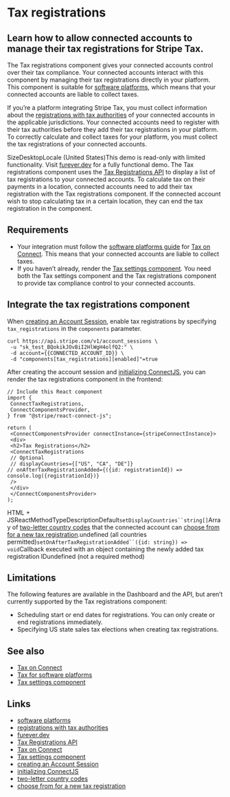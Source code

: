 # Tax registrations

## Learn how to allow connected accounts to manage their tax registrations for Stripe Tax.

The Tax registrations component gives your connected accounts control over their
tax compliance. Your connected accounts interact with this component by managing
their tax registrations directly in your platform. This component is suitable
for [software platforms](https://docs.stripe.com/tax/tax-for-platforms), which
means that your connected accounts are liable to collect taxes.

If you’re a platform integrating Stripe Tax, you must collect information about
the [registrations with tax
authorities](https://docs.stripe.com/tax/registering) of your connected accounts
in the applicable jurisdictions. Your connected accounts need to register with
their tax authorities before they add their tax registrations in your platform.
To correctly calculate and collect taxes for your platform, you must collect the
tax registrations of your connected accounts.

SizeDesktopLocale (United States)This demo is read-only with limited
functionality. Visit [furever.dev](https://furever.dev/) for a fully functional
demo.
The Tax registrations component uses the [Tax Registrations
API](https://docs.stripe.com/tax/registrations-api) to display a list of tax
registrations to your connected accounts. To calculate tax on their payments in
a location, connected accounts need to add their tax registration with the Tax
registrations component. If the connected account wish to stop calculating tax
in a certain location, they can end the tax registration in the component.

## Requirements

- Your integration must follow the [software platforms
guide](https://docs.stripe.com/tax/tax-for-platforms) for [Tax on
Connect](https://docs.stripe.com/tax/connect). This means that your connected
accounts are liable to collect taxes.
- If you haven’t already, render the [Tax settings
component](https://docs.stripe.com/connect/supported-embedded-components/tax-settings).
You need both the Tax settings component and the Tax registrations component to
provide tax compliance control to your connected accounts.

## Integrate the tax registrations component

When [creating an Account
Session](https://docs.stripe.com/api/account_sessions/create), enable tax
registrations by specifying `tax_registrations` in the `components` parameter.

```
curl https://api.stripe.com/v1/account_sessions \
 -u "sk_test_BQokikJOvBiI2HlWgH4olfQ2:" \
 -d account={{CONNECTED_ACCOUNT_ID}} \
 -d "components[tax_registrations][enabled]"=true
```

After creating the account session and [initializing
ConnectJS](https://docs.stripe.com/connect/get-started-connect-embedded-components#account-sessions),
you can render the tax registrations component in the frontend:

```
// Include this React component
import {
 ConnectTaxRegistrations,
 ConnectComponentsProvider,
} from "@stripe/react-connect-js";

return (
 <ConnectComponentsProvider connectInstance={stripeConnectInstance}>
 <div>
 <h2>Tax Registrations</h2>
 <ConnectTaxRegistrations
 // Optional
 // displayCountries={["US", "CA", "DE"]}
// onAfterTaxRegistrationAdded={({id: registrationId}) =>
console.log({registrationId})}
 />
 </div>
 </ConnectComponentsProvider>
);
```

HTML + JSReactMethodTypeDescriptionDefault`setDisplayCountries``string[]`Array
of [two-letter country codes](https://en.wikipedia.org/wiki/ISO_3166-1_alpha-2)
that the connected account can [choose from for a new tax
registration](https://docs.stripe.com/api/tax/registrations/object#tax_registration_object-country_options).undefined
(all countries permitted)`setOnAfterTaxRegistrationAdded``({id: string}) =>
void`Callback executed with an object containing the newly added tax
registration IDundefined (not a required method)
## Limitations

The following features are available in the Dashboard and the API, but aren’t
currently supported by the Tax registrations component:

- Scheduling start or end dates for registrations. You can only create or end
registrations immediately.
- Specifying US state sales tax elections when creating tax registrations.

## See also

- [Tax on Connect](https://docs.stripe.com/tax/connect)
- [Tax for software platforms](https://docs.stripe.com/tax/tax-for-platforms)
- [Tax settings
component](https://docs.stripe.com/connect/supported-embedded-components/tax-settings)

## Links

- [software platforms](https://docs.stripe.com/tax/tax-for-platforms)
- [registrations with tax authorities](https://docs.stripe.com/tax/registering)
- [furever.dev](https://furever.dev)
- [Tax Registrations API](https://docs.stripe.com/tax/registrations-api)
- [Tax on Connect](https://docs.stripe.com/tax/connect)
- [Tax settings
component](https://docs.stripe.com/connect/supported-embedded-components/tax-settings)
- [creating an Account
Session](https://docs.stripe.com/api/account_sessions/create)
- [initializing
ConnectJS](https://docs.stripe.com/connect/get-started-connect-embedded-components#account-sessions)
- [two-letter country codes](https://en.wikipedia.org/wiki/ISO_3166-1_alpha-2)
- [choose from for a new tax
registration](https://docs.stripe.com/api/tax/registrations/object#tax_registration_object-country_options)